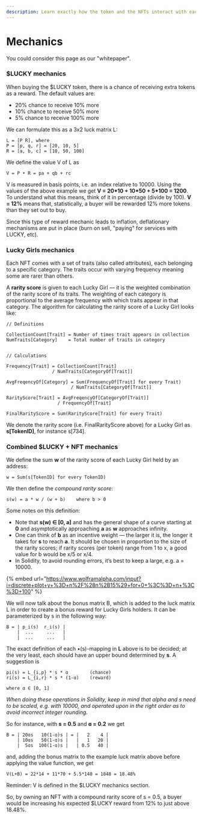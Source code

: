 ```yaml
---
description: Learn exactly how the token and the NFTs interact with each other.
---
```


# Mechanics

You could consider this page as our "whitepaper".

### $LUCKY mechanics

When buying the $LUCKY token, there is a chance of receiving extra tokens as a reward. The default values are:

* 20% chance to receive 10% more
* 10% chance to receive 50% more
* 5% chance to receive 100% more

We can formulate this as a 3x2 luck matrix L:

```
L = [P R], where
P = [p, q, r] = [20, 10, 5]
R = [a, b, c] = [10, 50, 100]
```

We define the value V of L as

```
V = P • R = pa + qb + rc
```

V is measured in basis points, i.e. an index relative to 10000. Using the values of the above example we get **V = 20\*10 + 10\*50 + 5\*100 = 1200**. To understand what this means, think of it in percentage (divide by 100). **V = 12%** means that, statistically, a buyer will be rewarded 12% more tokens than they set out to buy.

Since this type of reward mechanic leads to inflation, deflationary mechanisms are put in place (burn on sell, "paying" for services with LUCKY, etc).

### Lucky Girls mechanics

Each NFT comes with a set of traits (also called attributes), each belonging to a specific category. The traits occur with varying frequency meaning some are rarer than others.

A **rarity score** is given to each Lucky Girl — it is the weighted combination of the rarity score of its traits. The weighting of each category is proportional to the average frequency with which traits appear in that category. The algorithm for calculating the rarity score of a Lucky Girl looks like:

```
// Definitions

CollectionCount[Trait] = Number of times trait appears in collection
NumTraits[Category]    = Total number of traits in category


// Calculations

Frequency[Trait] = CollectionCount[Trait]
                 / NumTraits[CategoryOf[Trait]]

AvgFreqencyOf[Category] = Sum(FrequencyOf[Trait] for every Trait)
                        / NumTraits[CategoryOf[Trait]]

RarityScore[Trait] = AvgFreqencyOf[CategoryOf[Trait]]
                   / FrequencyOf[Trait]

FinalRarityScore = Sum(RarityScore[Trait] for every Trait)
```

We denote the rarity score (i.e. FinalRarityScore above) for a Lucky Girl as **s\[TokenID]**, for instance s\[734].

### **Combined $LUCKY + NFT mechanics**

We define the sum **w** of the rarity score of each Lucky Girl held by an address:

```
w = Sum(s[TokenID] for every TokenID)
```

We then define the _compound rarity score_:

```
s(w) = a * w / (w + b)    where b > 0
```

Some notes on this definition:

* Note that **s(w) ∈ \[0, a]** and has the general shape of a curve starting at **0** and asymptotically approaching **a** as **w** approaches infinity.
* One can think of **b** as an incentive weight — the larger it is, the longer it takes for **s** to reach **a**. It should be chosen in proportion to the size of the rarity scores; if rarity scores (per token) range from 1 to x, a good value for b would be x/5 or x/4.
* In Solidity, to avoid rounding errors, it’s best to keep a large, e.g. a = 10000.

{% embed url="https://www.wolframalpha.com/input?i=discrete+plot+y+%3D+n%2F%28n%2B15%29+for+0+%3C%3D+n+%3C%3D+100" %}

We will now talk about the bonus matrix B, which is added to the luck matrix L in order to create a bonus reward for Lucky Girls holders. It can be parameterized by s in the following way:

```
B = | p_i(s)  r_i(s) |
    |  ...     ...   |
    |  ...     ...   |
```

The exact definition of each •(s)-mapping in **L** above is to be decided; at the very least, each should have an upper bound determined by **s**. A suggestion is

```
pi(s) = L_{i,p} * s * ɑ        (chance)
ri(s) = L_{i,r} * s * (1-ɑ)    (reward)

where ɑ ∈ [0, 1]
```

_When doing these operations in Solidity, keep in mind that alpha and s need to be scaled, e.g. with 10000, and operated upon in the right order as to avoid incorrect integer rounding._

So for instance, with **s = 0.5** and **ɑ = 0.2** we get

```
B = | 20ɑs   10(1-ɑ)s | = |   2    4 |
    | 10ɑs   50(1-ɑ)s |   |   1   20 |
    |  5ɑs  100(1-ɑ)s |   | 0.5   40 |
```

and, adding the bonus matrix to the example luck matrix above before applying the value function, we get

```
V(L+B) = 22*14 + 11*70 + 5.5*140 = 1848 = 18.48%
```

Reminder: V is defined in the $LUCKY mechanics section.

So, by owning an NFT with a compound rarity score of s = 0.5, a buyer would be increasing his expected $LUCKY reward from 12% to just above 18.48%.
